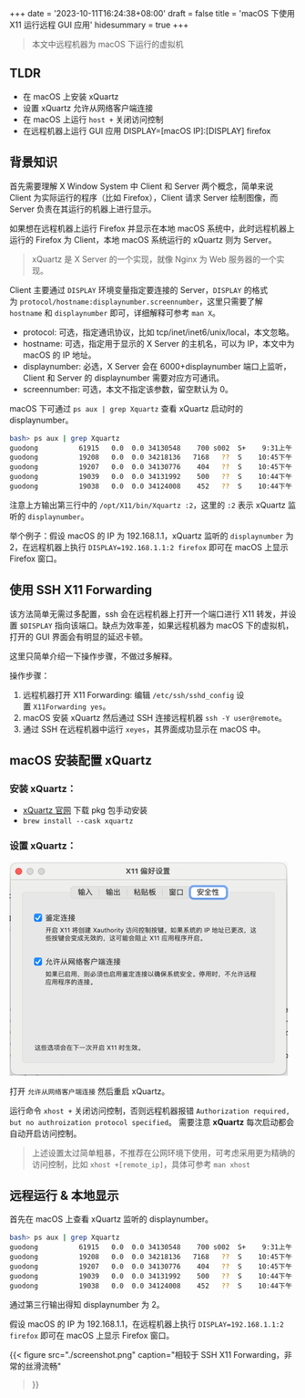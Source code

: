 +++
date = '2023-10-11T16:24:38+08:00'
draft = false
title = 'macOS 下使用 X11 运行远程 GUI 应用'
hidesummary = true
+++

> 本文中远程机器为 macOS 下运行的虚拟机

## TLDR

* 在 macOS 上安装 xQuartz
* 设置 xQuartz 允许从网络客户端连接
* 在 macOS 上运行 `host +` 关闭访问控制
* 在远程机器上运行 GUI 应用 DISPLAY=[macOS IP]:[DISPLAY] firefox

## 背景知识

首先需要理解 X Window System 中 Client 和 Server 两个概念，简单来说 Client 为实际运行的程序（比如 Firefox），Client 请求 Server 绘制图像，而 Server 负责在其运行的机器上进行显示。

如果想在远程机器上运行 Firefox 并显示在本地 macOS 系统中，此时远程机器上运行的 Firefox 为 Client，本地 macOS 系统运行的 xQuartz 则为 Server。

> xQuartz 是 X Server 的一个实现，就像 Nginx 为 Web 服务器的一个实现。

Client 主要通过 `DISPLAY` 环境变量指定要连接的 Server，`DISPLAY` 的格式为 `protocol/hostname:displaynumber.screennumber`，这里只需要了解 `hostname` 和 `displaynumber` 即可，详细解释可参考 `man X`。

* protocol: 可选，指定通讯协议，比如 tcp/inet/inet6/unix/local，本文忽略。
* hostname: 可选，指定用于显示的 X Server 的主机名，可以为 IP，本文中为 macOS 的 IP 地址。
* displaynumber: 必选，X Server 会在 6000+displaynumber 端口上监听，Client 和 Server 的 displaynumber 需要对应方可通讯。
* screennumber: 可选，本文不指定该参数，留空默认为 0。

macOS 下可通过 `ps aux | grep Xquartz` 查看 xQuartz 启动时的 displaynumber。

```bash
bash> ps aux | grep Xquartz
guodong          61915   0.0  0.0 34130548    700 s002  S+    9:31上午   0:00.01 grep --color=auto --exclude-dir=.bzr --exclude-dir=CVS --exclude-dir=.git --exclude-dir=.hg --exclude-dir=.svn --exclude-dir=.idea --exclude-dir=.tox Xquartz
guodong          19208   0.0  0.0 34218136   7168   ??  S    10:45下午   0:00.04 /opt/X11/bin/Xquartz :2 -listen tcp +iglx +extension GLX -auth /Users/guodong/.serverauth.19039
guodong          19207   0.0  0.0 34130776    404   ??  S    10:45下午   0:00.01 xinit /opt/X11/etc/X11/xinit/xinitrc -- /opt/X11/bin/Xquartz :2 -listen tcp +iglx +extension GLX -auth /Users/guodong/.serverauth.19039
guodong          19039   0.0  0.0 34131992    500   ??  S    10:44下午   0:00.02 /bin/sh /opt/X11/bin/startx -- /opt/X11/bin/Xquartz
guodong          19038   0.0  0.0 34124008    452   ??  S    10:44下午   0:00.01 /opt/X11/libexec/launchd_startx /opt/X11/bin/startx -- /opt/X11/bin/Xquartz
```

注意上方输出第三行中的 `/opt/X11/bin/Xquartz :2`，这里的 `:2` 表示 xQuartz 监听的 `displaynumber`。

举个例子：假设 macOS 的 IP 为 192.168.1.1，xQuartz 监听的 `displaynumber` 为 2，在远程机器上执行 `DISPLAY=192.168.1.1:2 firefox` 即可在 macOS 上显示 Firefox 窗口。

## 使用 SSH X11 Forwarding

该方法简单无需过多配置，ssh 会在远程机器上打开一个端口进行 X11 转发，并设置 `$DISPLAY` 指向该端口。缺点为效率差，如果远程机器为 macOS 下的虚拟机，打开的 GUI 界面会有明显的延迟卡顿。

这里只简单介绍一下操作步骤，不做过多解释。

操作步骤：
1. 远程机器打开 X11 Forwarding: 编辑 `/etc/ssh/sshd_config` 设置 `X11Forwarding yes`。
2. macOS 安装 xQuartz 然后通过 SSH 连接远程机器 `ssh -Y user@remote`。
3. 通过 SSH 在远程机器中运行 `xeyes`，其界面成功显示在 macOS 中。

## macOS 安装配置 xQuartz

### 安装 xQuartz：
* [xQuartz 官网](https://www.xquartz.org/) 下载 pkg 包手动安装
* `brew install --cask xquartz`

### 设置 xQuartz：

![xQuartz Settings](./xquartz-settings.png)

打开 `允许从网络客户端连接` 然后重启 xQuartz。

运行命令 `xhost +` 关闭访问控制，否则远程机器报错 `Authorization required, but no authroization protocol specified`。 需要注意 **xQuartz** 每次启动都会自动开启访问控制。

> 上述设置太过简单粗暴，不推荐在公网环境下使用，可考虑采用更为精确的访问控制，比如 `xhost +[remote_ip]`，具体可参考 `man xhost`

## 远程运行 & 本地显示

首先在 macOS 上查看 xQuartz 监听的 displaynumber。

```bash {linenos=inline}
bash> ps aux | grep Xquartz
guodong          61915   0.0  0.0 34130548    700 s002  S+    9:31上午   0:00.01 grep --color=auto --exclude-dir=.bzr --exclude-dir=CVS --exclude-dir=.git --exclude-dir=.hg --exclude-dir=.svn --exclude-dir=.idea --exclude-dir=.tox Xquartz
guodong          19208   0.0  0.0 34218136   7168   ??  S    10:45下午   0:00.04 /opt/X11/bin/Xquartz :2 -listen tcp +iglx +extension GLX -auth /Users/guodong/.serverauth.19039
guodong          19207   0.0  0.0 34130776    404   ??  S    10:45下午   0:00.01 xinit /opt/X11/etc/X11/xinit/xinitrc -- /opt/X11/bin/Xquartz :2 -listen tcp +iglx +extension GLX -auth /Users/guodong/.serverauth.19039
guodong          19039   0.0  0.0 34131992    500   ??  S    10:44下午   0:00.02 /bin/sh /opt/X11/bin/startx -- /opt/X11/bin/Xquartz
guodong          19038   0.0  0.0 34124008    452   ??  S    10:44下午   0:00.01 /opt/X11/libexec/launchd_startx /opt/X11/bin/startx -- /opt/X11/bin/Xquartz
```

通过第三行输出得知 displaynumber 为 2。

假设 macOS 的 IP 为 192.168.1.1，在远程机器上执行 `DISPLAY=192.168.1.1:2 firefox` 即可在 macOS 上显示 Firefox 窗口。

{{< figure
    src="./screenshot.png"
    caption="相较于 SSH X11 Forwarding，非常的丝滑流畅"
>}}